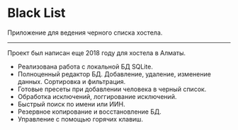 # Black List
Приложение для ведения черного списка хостела.
* * *

Проект был написан еще 2018 году для хостела в Алматы. 
+ Реализована работа с локальной БД SQLite.
+ Полноценный редактор БД. Добавление, удаление, изменение данных. Сортировка и фильтрация.
+ Готовые пресеты при добавлении человека в черный список.
+ Обработка исключений, логгирование исключений.
+ Быстрый поиск по имени или ИИН.
+ Резервное копирование и восстановление БД.
+ Управление с помощью горячих клавиш.
